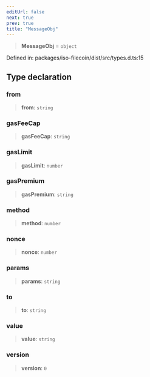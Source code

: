 ```yaml
---
editUrl: false
next: true
prev: true
title: "MessageObj"
---
```


> **MessageObj** = `object`

Defined in: packages/iso-filecoin/dist/src/types.d.ts:15

## Type declaration

### from

> **from**: `string`

### gasFeeCap

> **gasFeeCap**: `string`

### gasLimit

> **gasLimit**: `number`

### gasPremium

> **gasPremium**: `string`

### method

> **method**: `number`

### nonce

> **nonce**: `number`

### params

> **params**: `string`

### to

> **to**: `string`

### value

> **value**: `string`

### version

> **version**: `0`

